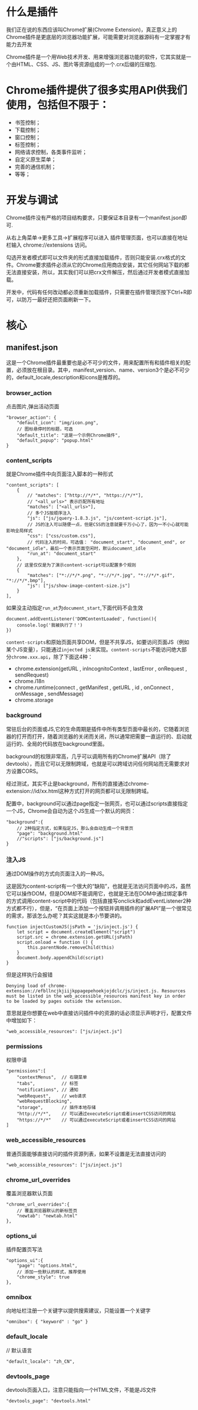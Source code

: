 # 什么是插件
我们正在说的东西应该叫Chrome扩展(Chrome Extension)，真正意义上的Chrome插件是更底层的浏览器功能扩展，可能需要对浏览器源码有一定掌握才有能力去开发

Chrome插件是一个用Web技术开发、用来增强浏览器功能的软件，它其实就是一个由HTML、CSS、JS、图片等资源组成的一个.crx后缀的压缩包.

# Chrome插件提供了很多实用API供我们使用，包括但不限于：
* 书签控制；
* 下载控制；
* 窗口控制；
* 标签控制；
* 网络请求控制，各类事件监听；
* 自定义原生菜单；
* 完善的通信机制；
* 等等；

# 开发与调试
Chrome插件没有严格的项目结构要求，只要保证本目录有一个manifest.json即可.

从右上角菜单->更多工具->扩展程序可以进入 插件管理页面，也可以直接在地址栏输入 chrome://extensions 访问。

勾选开发者模式即可以文件夹的形式直接加载插件，否则只能安装.crx格式的文件。Chrome要求插件必须从它的Chrome应用商店安装，其它任何网站下载的都无法直接安装，所以，其实我们可以把crx文件解压，然后通过开发者模式直接加载。

开发中，代码有任何改动都必须重新加载插件，只需要在插件管理页按下Ctrl+R即可，以防万一最好还把页面刷新一下。

# 核心

## manifest.json

这是一个Chrome插件最重要也是必不可少的文件，用来配置所有和插件相关的配置，必须放在根目录。其中，manifest_version、name、version3个是必不可少的，default_locale,description和icons是推荐的。

### browser_action
点击图片,弹出活动页面
```
"browser_action": {
    "default_icon": "img/icon.png",
    // 图标悬停时的标题，可选
    "default_title": "这是一个示例Chrome插件",
    "default_popup": "popup.html"
}
```

### content_scripts
就是Chrome插件中向页面注入脚本的一种形式
```
"content_scripts": [
    {
        // "matches": ["http://*/*", "https://*/*"],
        // "<all_urls>" 表示匹配所有地址
        "matches": ["<all_urls>"],
        // 多个JS按顺序注入
        "js": ["js/jquery-1.8.3.js", "js/content-script.js"],
        // JS的注入可以随便一点，但是CSS的注意就要千万小心了，因为一不小心就可能影响全局样式
        "css": ["css/custom.css"],
        // 代码注入的时间，可选值： "document_start", "document_end", or "document_idle"，最后一个表示页面空闲时，默认document_idle
        "run_at": "document_start"
    },
    // 这里仅仅是为了演示content-script可以配置多个规则
    {
        "matches": ["*://*/*.png", "*://*/*.jpg", "*://*/*.gif", "*://*/*.bmp"],
        "js": ["js/show-image-content-size.js"]
    }
],
```
如果没主动指定`run_at`为`document_start`,下面代码不会生效
```
document.addEventListener('DOMContentLoaded', function(){
	console.log('我被执行了！')
})
```
`content-scripts`和原始页面共享DOM，但是不共享JS，如要访问页面JS（例如某个JS变量），只能通过`injected js`来实现。`content-scripts`不能访问绝大部分`chrome.xxx.api`，除了下面这4种：

* chrome.extension(getURL , inIncognitoContext , lastError , onRequest , sendRequest)
* chrome.i18n
* chrome.runtime(connect , getManifest , getURL , id , onConnect , onMessage , sendMessage)
* chrome.storage


### background
常驻后台的页面或JS,它的生命周期是插件中所有类型页面中最长的，它随着浏览器的打开而打开，随着浏览器的关闭而关闭，所以通常把需要一直运行的、启动就运行的、全局的代码放在background里面。

background的权限非常高，几乎可以调用所有的Chrome扩展API（除了devtools），而且它可以无限制跨域，也就是可以跨域访问任何网站而无需要求对方设置CORS。

经过测试，其实不止是background，所有的直接通过chrome-extension://id/xx.html这种方式打开的网页都可以无限制跨域。

配置中，background可以通过page指定一张网页，也可以通过scripts直接指定一个JS，Chrome会自动为这个JS生成一个默认的网页：

```
"background":{
    // 2种指定方式，如果指定JS，那么会自动生成一个背景页
    "page": "background.html"
    //"scripts": ["js/background.js"]
}
```

### 注入JS

通过DOM操作的方式向页面注入的一种JS。

这是因为content-script有一个很大的“缺陷”，也就是无法访问页面中的JS，虽然它可以操作DOM，但是DOM却不能调用它，也就是无法在DOM中通过绑定事件的方式调用content-script中的代码（包括直接写onclick和addEventListener2种方式都不行），但是，“在页面上添加一个按钮并调用插件的扩展API”是一个很常见的需求，那该怎么办呢？其实这就是本小节要讲的。

```
function injectCustomJS(jsPath = 'js/inject.js') {
    let script = document.createElement("script")
    script.src = chrome.extension.getURL(jsPath)
    script.onload = function () {
        this.parentNode.removeChild(this)
    }
    document.body.appendChild(script)
}
```

但是这样执行会报错

```
Denying load of chrome-extension://efbllncjkjiijkppagepehoekjojdclc/js/inject.js. Resources must be listed in the web_accessible_resources manifest key in order to be loaded by pages outside the extension.
```

意思就是你想要在web中直接访问插件中的资源的话必须显示声明才行，配置文件中增加如下：
```
"web_accessible_resources": ["js/inject.js"]
```


### permissions
权限申请
```
"permissions":[
    "contextMenus",  // 右键菜单
    "tabs",          // 标签
    "notifications", // 通知
    "webRequest",    // web请求
    "webRequestBlocking",
    "storage",       // 插件本地存储
    "http://*/*",    // 可以通过executeScript或者insertCSS访问的网站
    "https://*/*"    // 可以通过executeScript或者insertCSS访问的网站
]
```

### web_accessible_resources
普通页面能够直接访问的插件资源列表，如果不设置是无法直接访问的
```
"web_accessible_resources": ["js/inject.js"]
```

### chrome_url_overrides
覆盖浏览器默认页面
```
"chrome_url_overrides":{
    // 覆盖浏览器默认的新标签页
    "newtab": "newtab.html"
},
```

### options_ui
插件配置页写法
```
"options_ui":{
    "page": "options.html",
    // 添加一些默认的样式，推荐使用
    "chrome_style": true
},
```

### omnibox 
向地址栏注册一个关键字以提供搜索建议，只能设置一个关键字
```
"omnibox": { "keyword" : "go" }
```

### default_locale
// 默认语言
```
"default_locale": "zh_CN",
```

### devtools_page
devtools页面入口，注意只能指向一个HTML文件，不能是JS文件
```
"devtools_page": "devtools.html"
```

